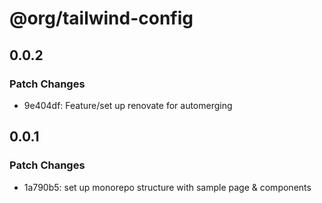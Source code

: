 # @org/tailwind-config

## 0.0.2

### Patch Changes

- 9e404df: Feature/set up renovate for automerging

## 0.0.1

### Patch Changes

- 1a790b5: set up monorepo structure with sample page & components
